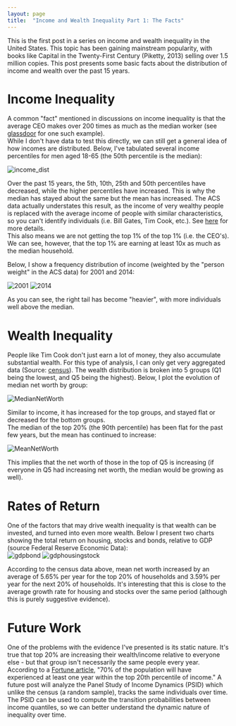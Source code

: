 ```yaml
---
layout: page
title:  "Income and Wealth Inequality Part 1: The Facts"
---
```


This is the first post in a series on income and wealth inequality in the United States.  This topic has been gaining mainstream popularity, with books like Capital in the Twenty-First Century (Piketty, 2013) selling over 1.5 million copies. This post presents some basic facts about the distribution of income and wealth over the past 15 years.

# Income Inequality

A common "fact" mentioned in discussions on income inequality is that the average CEO makes over 200 times as much as the median worker (see <a href="https://www.glassdoor.com/research/ceo-pay-ratio/">glassdoor</a> for one such example). <br />
While I don't have data to test this directly, we can still get a general idea of how incomes are distributed.  Below, I've tabulated several income percentiles for men aged 18-65 (the 50th percentile is the median):

![income_dist](/Post_Images/7_24_2016/income_dist.PNG)

Over the past 15 years, the 5th, 10th, 25th and 50th percentiles have decreased, while the higher percentiles have increased.  This is why the median has stayed about the same but the mean has increased.  The ACS data actually understates this result, as the income of very wealthy people is replaced with the average income of people with similar characteristics, so you can't identify individuals (i.e. Bill Gates, Tim Cook, etc.).  See <a href="https://cps.ipums.org/cps/topcodes_tables.shtml">here</a> for more details.  <br />
This also means we are not getting the top 1% of the top 1% (i.e. the CEO's).  We can see, however, that the top 1% are earning at least 10x as much as the median household. <br />

Below, I show a frequency distribution of income (weighted by  the "person weight" in the ACS data) for 2001 and 2014:

![2001](/Post_Images/7_24_2016/2001.png)
![2014](/Post_Images/7_24_2016/2014.png)

As you can see, the right tail has become "heavier", with more individuals well above the median.

# Wealth Inequality

People like Tim Cook don't just earn a lot of money, they also accumulate substantial wealth.  For this type of analysis, I can only get very aggregated data (Source: <a href="http://www.census.gov/people/wealth/data/disttables.html">census</a>).  The wealth distribution is broken into 5 groups (Q1 being the lowest, and Q5 being the highest).  Below, I plot the evolution of median net worth by group:

![MedianNetWorth](/Post_Images/7_24_2016/MedianNetWorth.PNG)

Similar to income, it has increased for the top groups, and stayed flat or decreased for the bottom groups.  <br />
The median of the top 20% (the 90th percentile) has been flat for the past few years, but the mean has continued to increase:

![MeanNetWorth](/Post_Images/7_24_2016/MeanNetWorth.PNG)

This implies that the net worth of those in the top of Q5 is increasing (if everyone in Q5 had increasing net worth, the median would be growing as well).

# Rates of Return

One of the factors that may drive wealth inequality is that wealth can be invested, and turned into even more wealth.  Below I present two charts showing the total return on housing, stocks and bonds, relative to GDP (source Federal Reserve Economic Data): <br />
![gdpbond](/Post_Images/7_24_2016/gdpbond.png)
![gdphousingstock](/Post_Images/7_24_2016/gdphousingstock.png)

According to the census data above, mean net worth increased by an average of 5.65% per year for the top 20% of households and 3.59% per year for the next 20% of households.  It's interesting that this is close to the average growth rate for housing and stocks over the same period (although this is purely suggestive evidence).

# Future Work

One of the problems with the evidence I've presented is its static nature.  It's true that top 20% are increasing their wealth/income relative to everyone else - but that group isn't necessarily the same people every year.  <br />
According to a <a href="http://fortune.com/2015/03/02/economic-inequality-myth-1-percent-wealth/">Fortune article</a>, "70% of the population will have experienced at least one year within the top 20th percentile of income."  A future post will analyze the Panel Study of Income Dynamics (PSID) which unlike the census (a random sample), tracks the same individuals over time.  The PSID can be used to compute the transition probabilities between income quantiles, so we can better understand the dynamic nature of inequality over time.
